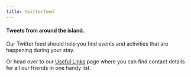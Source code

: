 ```yaml
---
title: twitterfeed
---
```

#### Tweets from around the island.

Our Twitter feed should help you find events and activities that are happening during your stay.

Or head over to our [Useful Links](/links) page where you can find contact details for all our friends in one handy list.
